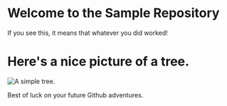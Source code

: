 # Welcome to the Sample Repository
If you see this, it means that whatever you did worked!

# Here's a nice picture of a tree.
![A simple tree.](https://www.dreamstime.com/japanese-cherry-sakura-bloom-flowering-tree-spring-one-green-meadow-single-isolated-horizon-landscape-scenery-image143941564 "A simple tree.")

Best of luck on your future Github adventures.
